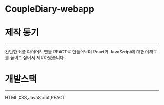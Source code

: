 # CoupleDiary-webapp

# 제작 동기

---

간단한 커플 다이어리 앱을 REACT로 만들어보며 React와 JavaScript에 대한 이해도를 높이고 싶어서 제작하였습니다.

# 개발스택

---

HTML,CSS,JavaScript,REACT
